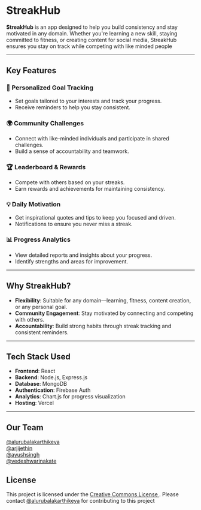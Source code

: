 # StreakHub

**StreakHub** is an app designed to help you build consistency and stay motivated in any domain. Whether you're learning a new skill, staying committed to fitness, or creating content for social media, StreakHub ensures you stay on track while competing with like minded people

---

## Key Features

### 🎯 Personalized Goal Tracking
- Set goals tailored to your interests and track your progress.
- Receive reminders to help you stay consistent.

### 🌍 Community Challenges
- Connect with like-minded individuals and participate in shared challenges.
- Build a sense of accountability and teamwork.

### 🏆 Leaderboard & Rewards
- Compete with others based on your streaks.
- Earn rewards and achievements for maintaining consistency.

### 💡 Daily Motivation
- Get inspirational quotes and tips to keep you focused and driven.
- Notifications to ensure you never miss a streak.

### 📊 Progress Analytics
- View detailed reports and insights about your progress.
- Identify strengths and areas for improvement.

---

## Why StreakHub?
- **Flexibility**: Suitable for any domain—learning, fitness, content creation, or any personal goal.
- **Community Engagement**: Stay motivated by connecting and competing with others.
- **Accountability**: Build strong habits through streak tracking and consistent reminders.

---

## Tech Stack Used
- **Frontend**: React
- **Backend**: Node.js, Express.js
- **Database**: MongoDB
- **Authentication**: Firebase Auth
- **Analytics**: Chart.js for progress visualization
- **Hosting**: Vercel


---
## Our Team
<a href="https://github.com/alurubalakarthikeya">@alurubalakarthikeya</a><br>
<a href="https://github.com/ArjiJethin">@arjijethin</a><br>
<a href="https://github.com/ayushsingh08-ds">@ayushsingh</a><br>
<a href="https://github.com/Veda-1503">@vedeshwarinakate</a><br>

## License
This project is licensed under the [Creative Commons License ](LICENSE). Please contact [@alurubalakarthikeya](https://github.com/alurubalakarthikeya) for contributing to this project
